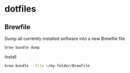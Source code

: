 # dotfiles

## Brewfile

Dump all currently installed software into a new Brewfile file
```sh
brew bundle dump
```

Install
```sh
brew bundle --file ~/my-folder/Brewfile
```

